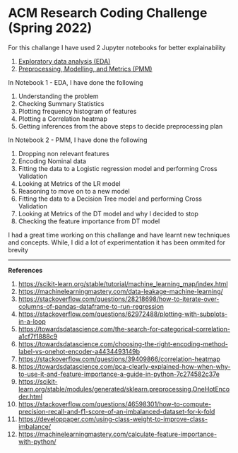 # ACM Research Coding Challenge (Spring 2022)

For this challange I have used 2 Jupyter notebooks for better explainability
1. [Exploratory data analysis (EDA)](https://github.com/nimblefox/ACM-Research-Coding-Challenge-S22/blob/main/Exploratory%20data%20analysis.ipynb)
2. [Preprocessing, Modelling, and Metrics (PMM)](https://github.com/nimblefox/ACM-Research-Coding-Challenge-S22/blob/main/Preprocessing%2C%20Modelling%20and%20Metrics.ipynb)


In Notebook 1 - EDA, I have done the following 
  1. Understanding the problem 
  2. Checking Summary Statistics
  3. Plotting frequency histogram of features
  4. Plotting a Correlation heatmap
  5. Getting inferences from the above steps to decide preprocessing plan

In Notebook 2 - PMM, I have done the following 
  1. Dropping non relevant features
  2. Encoding Nominal data
  3. Fitting the data to a Logistic regression model and performing Cross Validation
  4. Looking at Metrics of the LR model
  5. Reasoning to move on to a new model
  6. Fitting the data to a Decision Tree model and performing Cross Validation
  7. Looking at Metrics of the DT model and why I decided to stop
  8. Checking the feature importance from DT model


I had a great time working on this challange and have learnt new techniques and concepts. While, I did a lot of experimentation it has been ommited for brevity


--------


**References**
1. https://scikit-learn.org/stable/tutorial/machine_learning_map/index.html
2. https://machinelearningmastery.com/data-leakage-machine-learning/
3. https://stackoverflow.com/questions/28218698/how-to-iterate-over-columns-of-pandas-dataframe-to-run-regression
4. https://stackoverflow.com/questions/62972488/plotting-with-subplots-in-a-loop
5. https://towardsdatascience.com/the-search-for-categorical-correlation-a1cf7f1888c9
6. https://towardsdatascience.com/choosing-the-right-encoding-method-label-vs-onehot-encoder-a4434493149b
7. https://stackoverflow.com/questions/39409866/correlation-heatmap
8. https://towardsdatascience.com/pca-clearly-explained-how-when-why-to-use-it-and-feature-importance-a-guide-in-python-7c274582c37e
9. https://scikit-learn.org/stable/modules/generated/sklearn.preprocessing.OneHotEncoder.html
10. https://stackoverflow.com/questions/46598301/how-to-compute-precision-recall-and-f1-score-of-an-imbalanced-dataset-for-k-fold
11. https://developpaper.com/using-class-weight-to-improve-class-imbalance/
12. https://machinelearningmastery.com/calculate-feature-importance-with-python/

